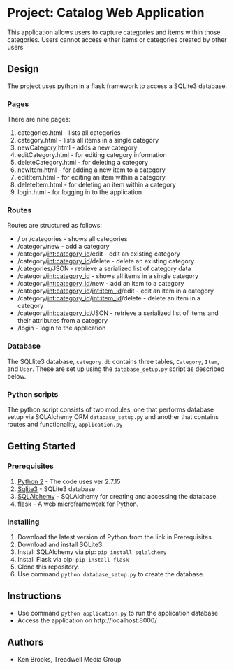 # Project: Catalog Web Application

This application allows users to capture categories and items within those categories. Users cannot access either items or categories created by other users

## Design

The project uses python in a flask framework to access a
SQLite3 database.

### Pages

There are nine pages:

1. categories.html - lists all categories
2. category.html - lists all items in a single category
3. newCategory.html - adds a new category
4. editCategory.html - for editing category information
5. deleteCategory.html - for deleting a category
6. newItem.html - for adding a new item to a
   category
7. editItem.html - for editing an item within a category
8. deleteItem.html - for deleting an item within a category
9. login.html - for logging in to the application

### Routes

Routes are structured as follows:

* / or /categories - shows all categories
* /category/new - add a category
* /category/<int:category_id>/edit - edit an existing
  category
* /category/<int:category_id>/delete - delete an existing
  category
* /categories/JSON - retrieve a serialized list of
  category data
* /category/<int:category_id> - shows all items in
  a single category
* /category/<int:category_id>/new - add an item to a
  category
* /category/<int:category_id>/<int:item_id>/edit - edit
  an item in a category
* /category/<int:category_id>/<int:item_id>/delete -
  delete an item in a category
* /category/<int:category_id>/JSON - retrieve a
  serialized list of items and their attributes from a category
* /login - login to the application

### Database

The SQLlite3 database, `category.db` contains three
tables, `Category`, `Item`, and `User`. These are set up using the `database_setup.py` script as described below.

### Python scripts

The python script consists of two modules, one that performs
database setup via SQLAlchemy ORM `database_setup.py` and
another that contains routes and functionality, `application.py`

## Getting Started

### Prerequisites

1. [Python 2](https://www.python.org/download/releases/python-2715/) - The code uses ver 2.7.15
2. [Sqlite3](https://www.sqlite.org/) - SQLite3 database
3. [SQLAlchemy](https://www.sqlalchemy.org) - SQLAlchemy for
   creating and accessing the database.
4. [flask](http://flask.pocoo.org) - A web microframework
   for Python.

### Installing

 1. Download the latest version of Python from the link in Prerequisites.
 2. Download and install SQLite3.
 3. Install SQLAlchemy via pip: `pip install sqlalchemy`
 4. Install Flask via pip: `pip install flask`
 5. Clone this repository.
 6. Use command `python database_setup.py` to create the database.

## Instructions

* Use command `python application.py` to run the application
  database
* Access the application on http://localhost:8000/

## Authors

* Ken Brooks, Treadwell Media Group
